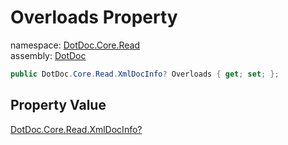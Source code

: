 ﻿# Overloads Property

namespace: [DotDoc\.Core\.Read](../../DotDoc.Core.Read.md)<br />
assembly: [DotDoc](../../../DotDoc.md)



```csharp
public DotDoc.Core.Read.XmlDocInfo? Overloads { get; set; };
```

## Property Value

[DotDoc\.Core\.Read\.XmlDocInfo?](../../../DotDoc/DotDoc.Core.Read/XmlDocInfo.md)

